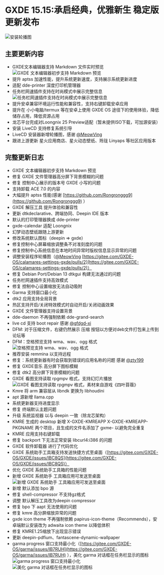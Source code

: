 # GXDE 15.15:承启经典，优雅新生 稳定版更新发布

![安装轮播图](/news/15.15/slide1.png)  

## 主要更新内容

- GXDE文本编辑器支持 Markdown 文件实时预览
  ![GXDE 文本编辑器初步支持 Markdown 预览](/news/15.15/gxde-editor.png)
- 提升 aptss 加速性能，提升系统更新速度，支持展示系统更新进度
- 适配 dde-printer 深度打印机管理器
- 任务栏网速插件支持在时尚模式中展示完整信息
  ![任务栏网速插件支持在时尚模式中展示完整信息](/news/15.15/dock-monitor.png)
- 提升安卓兼容环境运行性能和兼容性，支持右键卸载安卓应用
- 提升在 小小电脑/termux 等在安卓上使用 GXDE OS 途径下的使用体验，降低储存占用，降低资源占用
- 龙芯平台完成对Loongnix 25 Preview适配（暂未提供ISO下载，可加源安装）
- 安装 LiveCD 支持修复系统引导
- LiveCD 安装器新增轮播图，感谢 [@MeowVing](https://gitee.com/possibleving)
- 跟进上游更新 星火应用商店、星火动态壁纸、玲珑 Linyaps 等社区应用版本

## 完整更新日志
- GXDE 文本编辑器初步支持 Markdown 预览
- 修复 GXDE 文件管理器高分屏下背景模糊的问题
- 修复 控制中心展示的版本号 GXDE 小写的问题
- 支持卸载 ACE 7.0 的内容
- 大幅提升 aptss 性能(感谢 [https://github.com/Rongronggg9](https://github.com/Rongronggg9) ）
- GXDE 解压工具 提升体验和兼容性
- 更新 dtkdeclarative、跨端协同、Deepin IDE 版本
- 默认的打印管理器换成 dde-printer
- gxde-calendar 适配 Loongnix
- 幻梦动态壁纸跟随上游更新
- 修改系统默认图标（deepin => gxde）
- 修复控制中心屏幕缩放调整条不对准刻度的问题
- 修复控制中心系统信息在本地时间异常时版权信息显示异常的问题
- 调整安装程序轮播图（[@MeowVing](https://gitee.com/possibleving) [https://gitee.com/GXDE-OS/calamares-settings-gxde/pulls/2](https://gitee.com/GXDE-OS/calamares-settings-gxde/pulls/2)）
- 修复 Debian Port/Debian 13 dtkgui 构建无法通过的问题
- 任务栏网速插件支持高效模式
- 修复 控制中心设置缩放无法自动吸附
- Garma 支持窗口最小化
- dtk2 应用支持全局背景
- 热区支持开启/关闭特效模式时自动开启/关闭动画效果
- GXDE 文件管理器支持设置背景
- dde-daemon 不再强制依赖 dde-grand-search
- live cd 支持 boot repair 感谢 [@gfdgd-xi](https://gitee.com/GXDE-OS)
- DFM: 对于压缩文件，右键仍然展示 压缩 按钮以方便对deb文件打包来上传到论坛等
- DFM：空格预览支持 wma、wav、ogg 格式
  ![空格预览支持 wma、wav、ogg 格式](/news/15.15/file-preview.png)
- 推荐安装 remmina 以支持远程
- 修复：系统更新器有时会获取到错误的应用名称的问题 感谢 [@zty199](https://gitee.com/zty199)
- 修复 GXDE音乐 高分屏下图标模糊
- 修复 dtk2 高分屏下背景模糊的问题
- GXDE 看图支持读取 rpgmpv 格式，支持幻灯片播放
  ![GXDE 看图支持读取 rpgmpv 格式，素材来自游戏《四叶苜蓿》](/news/15.15/gxde-image-viewer.png)
- Kmre 将 arm 兼容层从 libndk 更换为 libhoudini
- apt 源新增 llama.cpp
- 系统更新器支持进度显示
- 修复 终端默认主题问题
- 升级 系统监视器 以与 deepin 一致（除龙芯架构）
- KMRE 生成的 desktop 新增 X-GXDE-KMREAPP X-GXDE-KMREAPP-PKGNAME 两个项目，且生成的文件名添加了 gxme- 以避免完全重复
- KMRE 应用支持右键卸载
- 修复 backport 下无法正常安装 libcurl4:i386 的问题
- GXDE 软件卸载器 进行了代码优化
- GXDE 系统助手工具箱支持发送快捷方式至桌面（[https://gitee.com/GXDE-OS/GXDE/issues/IBC8QS](https://gitee.com/GXDE-OS/GXDE/issues/IBC8QS)）
- 优化 GXDE 系统助手工具箱的性能问题
- 新增 GXDE 系统助手 工具箱应用可发送至桌面
  ![新增 GXDE 系统助手 工具箱应用可发送至桌面](/news/15.15/gxde-system-assistant.png)
- 新增 默认添加 bpo 源
- 修复 shell-compressor 不支持gz格式
- 调整 默认解压工具改为deepin compressor
- 修复 bpo 下 aapt 无法使用的问题
- 修复 kmre 高分屏缩放异常的问题
- gxde icon theme 不再强制依赖 papirus-icon-theme（Recommends），安卓端默认安装改为 adwaita icon theme 以降低体积
- 修复 KMRE1.25缩放下出现显示错误
- 更新 deepin-pdfium、fantascene-dynamic-wallpaper
- garma progress 窗口支持最小化（[https://gitee.com/GXDE-OS/garma/issues/IB7RUH](https://gitee.com/GXDE-OS/garma/issues/IB7RUH) ），美化 garma 对话框在任务栏显示的图标
  ![garma progress 窗口支持最小化](/news/15.15/garma.png)
  ![美化 garma 对话框在任务栏显示的图标](/news/15.15/garma-dock.png)